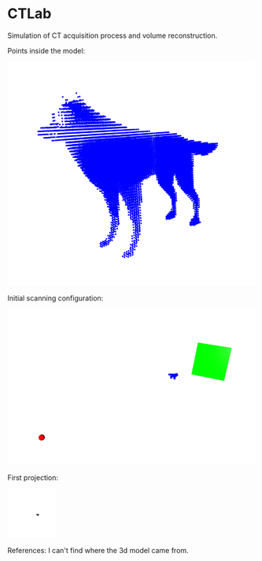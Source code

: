 # CTLab
Simulation of CT acquisition process and volume reconstruction.  

Points inside the model:

![Screenshot](Readme/PointsInsideModel.png)

Initial scanning configuration:

![Screenshot](Readme/initialConfiguration.png)

First projection:

![Screenshot](Readme/firstProjection.png)  

References:
I can't find where the 3d model came from.  





